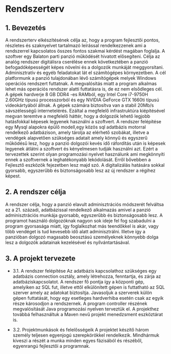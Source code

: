 # Rendszerterv

## 1. Bevezetés
A rendszerterv elkészítésének célja az, hogy a program fejlesztői pontos, részletes és szaknyelvet tartalmazó leírással 
rendelkezzenek ami a rendszerrel kapcsolatos összes fontos szakmai kérdést magában foglalja. 
A szoftver egy Balaton parti panzió működését hivatott elősegíteni. Célja az analóg rendszer digitálisra cserélése 
ennek következtében a panzió befogadóképességét képes növelni és a dolgozók munkáját meggyorsítani. Adminisztratív és 
egyéb feladatokat lát el számítógépes környezetben. A cél platformunk a panzió tulajdonában lévő számítógépek melyek 
Windows operációs rendszert futtatnak. A megvalósítás miatt a program alkalmas lehet más operációs rendszer alatti 
futtatásra is, de ez nem elsődleges cél. A gépek hardverje 8 GB DDR4 -es RAMból, egy Intel Core i7-9750H 2.60GHz 
típusú processzorból és egy NVIDIA GeForce GTX 1660ti típusú videokártyából állnak. A gépek számára biztosítva van a 
stabil 20Mb/s sávszélességű internetelérés. Ezáltal a megfelelő infrastruktúra kiépítésével megvan teremtve a 
megfelelő háttér, hogy a dolgozók lehető legjobb hatásfokkal képesek legyenek használni a szoftvert. 
A rendszer felépítése egy Mysql alapokra épülő modell,egy közös sql adatbázis motorral rendelkező adatbázison, 
amely tárolja az elérhető szobákat, illetve a vendégek alapvetően szükséges adatait amely könnyű és egyszerű működésű 
lesz, hogy a panzió dolgozói kevés idő ráfordítás után is képesek legyenek átlátni a szoftvert és kényelmesen tudják 
használni azt. Ezért a tervezettek szerint olyan programozási nyelvet használunk ami megkönnyíti ennek a szoftvernek a 
leghatékonyabb lekódolását. Erről bővebben a Fejlesztő eszközök fejezetben lesz majd szó. A digitalizálás hatására 
sokkal gyorsabb, egyszerűbb és biztonságosabb lesz az új rendszer a régihez képest.

## 2. A rendszer célja
A rendszer célja, hogy a panzió elavult adminisztrációs módszerét felváltsa ez a 21. századi, adatbázissal 
rendelkező alkalmazás amivel a panzió adminisztrációs munkája gyorsabb, egyszerűbb és biztonságosabb lesz. 
A programot használó dolgozóknak nagyon sok ideje fel fog szabadulni a program gyorsasága miatt, így foglalkozhat 
más teendőkkel is akár, vagy több vendéget is tud kevesebb idő alatt adminisztrálni. Illetve így a panzióban dolgozó
magasabb beosztású személyeknek könnyebb dolga lesz a dolgozók adatainak kezelésével és nyílvántartásával.

## 3. A projekt tervezete

* 3.1. A rendszer felépítése
Az adatbázis kapcsolathoz szükséges egy adatbázis connection osztály,
amely létrehozza, fenntartja, és zárja az adatbáziskapcsolatot.
A rendszer fő pontja így a központi gép, amelyiken az SQL fut, illetve ettől elkülönített gépen is futtatható 
az SQL szerver amely az adatokat biztosítja. Javasoljuk a szerverek külön gépen futtatását, hogy egy esetleges 
hardverhiba esetén csak az egyik része károsodjon a rendszernek. A program controller részének megvalósítását 
Java programozási nyelven terveztük el. A projekthez továbbá felhasználtuk a Maven nevű projekt menedzsment 
eszköztárat is.

* 3.2. Projektmunkások és felelősségeik
A projektet készítő három személy teljesen egyenjogú szerepkörökkel rendelkezik. 
Mindhármuk kiveszi a részét a munka minden egyes fázisából és részéből, egyenrangú fejlesztői a programnak.



